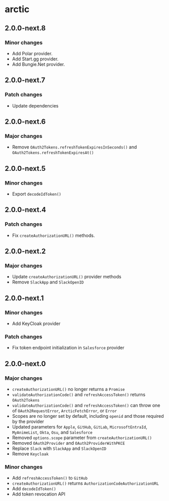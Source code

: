 # arctic

## 2.0.0-next.8

### Minor changes

- Add Polar provider.
- Add Start.gg provider.
- Add Bungie.Net provider.

## 2.0.0-next.7

### Patch changes

- Update dependencies

## 2.0.0-next.6

### Major changes

- Remove `OAuth2Tokens.refreshTokenExpiresInSeconds()` and `OAuth2Tokens.refreshTokenExpiresAt()`

## 2.0.0-next.5

### Minor changes

- Export `decodeIdToken()`

## 2.0.0-next.4

### Patch changes

- Fix `createAuthorizationURL()` methods.

## 2.0.0-next.2

### Major changes

- Update `createAuthorizationURL()` provider methods
- Remove `SlackApp` and `SlackOpenID`

## 2.0.0-next.1

### Minor changes

- Add KeyCloak provider

### Patch changes

- Fix token endpoint initialization in `Salesforce` provider

## 2.0.0-next.0

### Major changes

- `createAuthorizationURL()` no longer returns a `Promise`
- `validateAuthorizationCode()` and `refreshAccessToken()` returns `OAuth2Tokens`
- `validateAuthorizationCode()` and `refreshAccessToken()` can throw one of `OAuth2RequestError`, `ArcticFetchError`, or `Error`
- Scopes are no longer set by default, including `openid` and those required by the provider
- Updated parameters for `Apple`, `GitHub`, `GitLab`, `MicrosoftEntraId`, `MyAnimeList`, `Okta`, `Osu`, and `Salesforce`
- Removed `options.scope` parameter from `createAuthorizationURL()`
- Removed `OAuth2Provider` and `OAuth2ProviderWithPKCE`
- Replace `Slack` with `SlackApp` and `SlackOpenID`
- Remove `Keycloak`

### Minor changes

- Add `refreshAccessToken()` to `GitHub`
- `createAuthorizationURL()` returns `AuthorizationCodeAuthorizationURL`
- Add `decodeIdToken()`
- Add token revocation API
